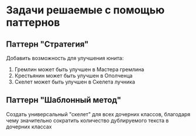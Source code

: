 # Задачи решаемые с помощью паттернов
## Паттерн "Стратегия"
Добавить возможность для улучшения юнита:
1) Гремлин может быть улучшен в Мастера гремлина
2) Крестьянин может быть улучшен в Ополченца
3) Скелет может быть улучшен в Скелета лучника
## Паттерн "Шаблонный метод"
Создать универсальный "скелет" для всех дочерних классов, благодаря чему значительно сократить количество дублируемого текста в дочерних классах
